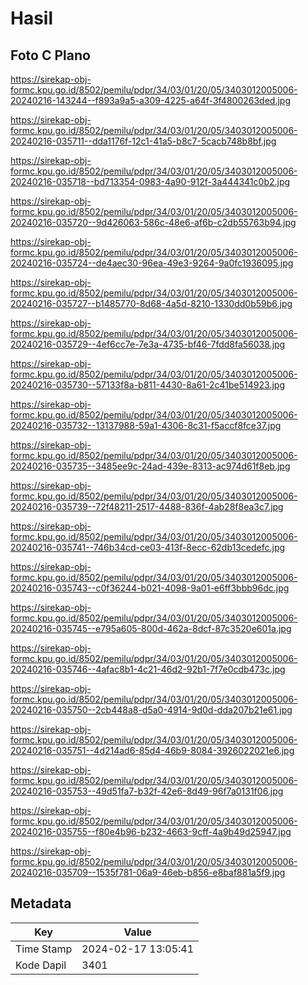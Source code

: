 # Hasil

## Foto C Plano

https://sirekap-obj-formc.kpu.go.id/8502/pemilu/pdpr/34/03/01/20/05/3403012005006-20240216-143244--f893a9a5-a309-4225-a64f-3f4800263ded.jpg

https://sirekap-obj-formc.kpu.go.id/8502/pemilu/pdpr/34/03/01/20/05/3403012005006-20240216-035711--dda1176f-12c1-41a5-b8c7-5cacb748b8bf.jpg

https://sirekap-obj-formc.kpu.go.id/8502/pemilu/pdpr/34/03/01/20/05/3403012005006-20240216-035718--bd713354-0983-4a90-912f-3a444341c0b2.jpg

https://sirekap-obj-formc.kpu.go.id/8502/pemilu/pdpr/34/03/01/20/05/3403012005006-20240216-035720--9d426063-586c-48e6-af6b-c2db55763b94.jpg

https://sirekap-obj-formc.kpu.go.id/8502/pemilu/pdpr/34/03/01/20/05/3403012005006-20240216-035724--de4aec30-96ea-49e3-9264-9a0fc1936095.jpg

https://sirekap-obj-formc.kpu.go.id/8502/pemilu/pdpr/34/03/01/20/05/3403012005006-20240216-035727--b1485770-8d68-4a5d-8210-1330dd0b59b6.jpg

https://sirekap-obj-formc.kpu.go.id/8502/pemilu/pdpr/34/03/01/20/05/3403012005006-20240216-035729--4ef6cc7e-7e3a-4735-bf46-7fdd8fa56038.jpg

https://sirekap-obj-formc.kpu.go.id/8502/pemilu/pdpr/34/03/01/20/05/3403012005006-20240216-035730--57133f8a-b811-4430-8a61-2c41be514923.jpg

https://sirekap-obj-formc.kpu.go.id/8502/pemilu/pdpr/34/03/01/20/05/3403012005006-20240216-035732--13137988-59a1-4306-8c31-f5accf8fce37.jpg

https://sirekap-obj-formc.kpu.go.id/8502/pemilu/pdpr/34/03/01/20/05/3403012005006-20240216-035735--3485ee9c-24ad-439e-8313-ac974d61f8eb.jpg

https://sirekap-obj-formc.kpu.go.id/8502/pemilu/pdpr/34/03/01/20/05/3403012005006-20240216-035739--72f48211-2517-4488-836f-4ab28f8ea3c7.jpg

https://sirekap-obj-formc.kpu.go.id/8502/pemilu/pdpr/34/03/01/20/05/3403012005006-20240216-035741--746b34cd-ce03-413f-8ecc-62db13cedefc.jpg

https://sirekap-obj-formc.kpu.go.id/8502/pemilu/pdpr/34/03/01/20/05/3403012005006-20240216-035743--c0f36244-b021-4098-9a01-e6ff3bbb96dc.jpg

https://sirekap-obj-formc.kpu.go.id/8502/pemilu/pdpr/34/03/01/20/05/3403012005006-20240216-035745--e795a605-800d-462a-8dcf-87c3520e601a.jpg

https://sirekap-obj-formc.kpu.go.id/8502/pemilu/pdpr/34/03/01/20/05/3403012005006-20240216-035746--4afac8b1-4c21-46d2-92b1-7f7e0cdb473c.jpg

https://sirekap-obj-formc.kpu.go.id/8502/pemilu/pdpr/34/03/01/20/05/3403012005006-20240216-035750--2cb448a8-d5a0-4914-9d0d-dda207b21e61.jpg

https://sirekap-obj-formc.kpu.go.id/8502/pemilu/pdpr/34/03/01/20/05/3403012005006-20240216-035751--4d214ad6-85d4-46b9-8084-3926022021e6.jpg

https://sirekap-obj-formc.kpu.go.id/8502/pemilu/pdpr/34/03/01/20/05/3403012005006-20240216-035753--49d51fa7-b32f-42e6-8d49-96f7a0131f06.jpg

https://sirekap-obj-formc.kpu.go.id/8502/pemilu/pdpr/34/03/01/20/05/3403012005006-20240216-035755--f80e4b96-b232-4663-9cff-4a9b49d25947.jpg

https://sirekap-obj-formc.kpu.go.id/8502/pemilu/pdpr/34/03/01/20/05/3403012005006-20240216-035709--1535f781-06a9-46eb-b856-e8baf881a5f9.jpg


## Metadata

| Key        | Value               |
| ---------- | ------------------- |
| Time Stamp | 2024-02-17 13:05:41 |
| Kode Dapil | 3401                |



